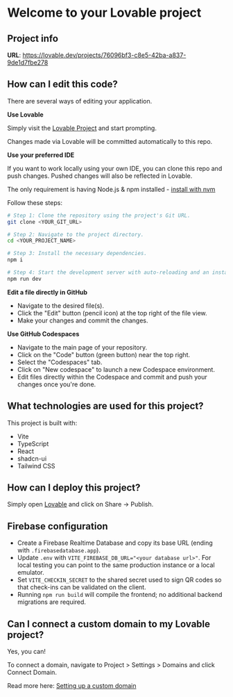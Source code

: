 # Welcome to your Lovable project

## Project info

**URL**: https://lovable.dev/projects/76096bf3-c8e5-42ba-a837-9de1d7fbe278

## How can I edit this code?

There are several ways of editing your application.

**Use Lovable**

Simply visit the [Lovable Project](https://lovable.dev/projects/76096bf3-c8e5-42ba-a837-9de1d7fbe278) and start prompting.

Changes made via Lovable will be committed automatically to this repo.

**Use your preferred IDE**

If you want to work locally using your own IDE, you can clone this repo and push changes. Pushed changes will also be reflected in Lovable.

The only requirement is having Node.js & npm installed - [install with nvm](https://github.com/nvm-sh/nvm#installing-and-updating)

Follow these steps:

```sh
# Step 1: Clone the repository using the project's Git URL.
git clone <YOUR_GIT_URL>

# Step 2: Navigate to the project directory.
cd <YOUR_PROJECT_NAME>

# Step 3: Install the necessary dependencies.
npm i

# Step 4: Start the development server with auto-reloading and an instant preview.
npm run dev
```

**Edit a file directly in GitHub**

- Navigate to the desired file(s).
- Click the "Edit" button (pencil icon) at the top right of the file view.
- Make your changes and commit the changes.

**Use GitHub Codespaces**

- Navigate to the main page of your repository.
- Click on the "Code" button (green button) near the top right.
- Select the "Codespaces" tab.
- Click on "New codespace" to launch a new Codespace environment.
- Edit files directly within the Codespace and commit and push your changes once you're done.

## What technologies are used for this project?

This project is built with:

- Vite
- TypeScript
- React
- shadcn-ui
- Tailwind CSS

## How can I deploy this project?

Simply open [Lovable](https://lovable.dev/projects/76096bf3-c8e5-42ba-a837-9de1d7fbe278) and click on Share -> Publish.

## Firebase configuration

- Create a Firebase Realtime Database and copy its base URL (ending with `.firebasedatabase.app`).
- Update `.env` with `VITE_FIREBASE_DB_URL="<your database url>"`. For local testing you can point to the same production instance or a local emulator.
- Set `VITE_CHECKIN_SECRET` to the shared secret used to sign QR codes so that check-ins can be validated on the client.
- Running `npm run build` will compile the frontend; no additional backend migrations are required.

## Can I connect a custom domain to my Lovable project?

Yes, you can!

To connect a domain, navigate to Project > Settings > Domains and click Connect Domain.

Read more here: [Setting up a custom domain](https://docs.lovable.dev/features/custom-domain#custom-domain)
